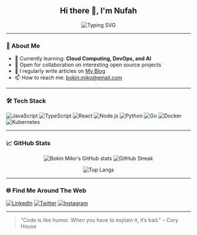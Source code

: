 <!-- Profil README - Ganti sesuai kebutuhan Anda! -->

<h2 align="center">Hi there 👋, I'm Nufah</h2>
<p align="center">
  <img src="https://readme-typing-svg.demolab.com?font=Fira+Code&pause=1000&width=435&lines=Passionate+Developer;Open+Source+Enthusiast;Always+Learning+New+Things!" alt="Typing SVG" />
</p>

---

### 🚀 About Me
- 🌱 Currently learning: **Cloud Computing, DevOps, and AI**
- 💼 Open for collaboration on interesting open source projects
- 📝 I regularly write articles on [My Blog](https://your-blog-link.com)
- 📫 How to reach me: bokin.miko@email.com

---

### 🛠 Tech Stack
![JavaScript](https://img.shields.io/badge/-JavaScript-black?style=flat-square&logo=javascript)
![TypeScript](https://img.shields.io/badge/-TypeScript-007ACC?style=flat-square&logo=typescript)
![React](https://img.shields.io/badge/-React-black?style=flat-square&logo=react)
![Node.js](https://img.shields.io/badge/-Node.js-black?style=flat-square&logo=node.js)
![Python](https://img.shields.io/badge/-Python-black?style=flat-square&logo=python)
![Go](https://img.shields.io/badge/-Go-00ADD8?style=flat-square&logo=go)
![Docker](https://img.shields.io/badge/-Docker-blue?style=flat-square&logo=docker)
![Kubernetes](https://img.shields.io/badge/-Kubernetes-326CE5?style=flat-square&logo=kubernetes)

---

### 📈 GitHub Stats

<p align="center">
  <img src="https://github-readme-stats.vercel.app/api?username=bokinmiko&show_icons=true&theme=radical" alt="Bokin Miko's GitHub stats" />
  <img src="https://github-readme-streak-stats.herokuapp.com/?user=bokinmiko&theme=radical" alt="GitHub Streak" />
</p>
<p align="center">
  <img src="https://github-readme-stats.vercel.app/api/top-langs/?username=bokinmiko&layout=compact&theme=radical" alt="Top Langs" />
</p>

---

### 🌐 Find Me Around The Web
[![LinkedIn](https://img.shields.io/badge/LinkedIn-blue?style=flat-square&logo=linkedin)](https://linkedin.com/in/yourusername)
[![Twitter](https://img.shields.io/badge/Twitter-blue?style=flat-square&logo=twitter)](https://twitter.com/yourusername)
[![Instagram](https://img.shields.io/badge/Instagram-E4405F?style=flat-square&logo=instagram&logoColor=white)](https://instagram.com/yourusername)

---

> "Code is like humor. When you have to explain it, it’s bad." – Cory House
